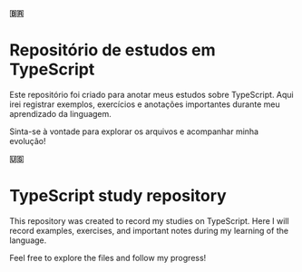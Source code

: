 **🇧🇷**
# Repositório de estudos em TypeScript

Este repositório foi criado para anotar meus estudos sobre TypeScript.
Aqui irei registrar exemplos, exercícios e anotações importantes durante meu aprendizado da linguagem.

Sinta-se à vontade para explorar os arquivos e acompanhar minha evolução!

**🇺🇸**
# TypeScript study repository

This repository was created to record my studies on TypeScript.
Here I will record examples, exercises, and important notes during my learning of the language.

Feel free to explore the files and follow my progress!
